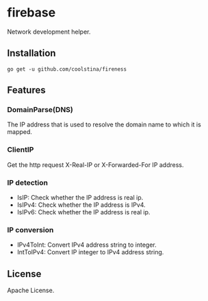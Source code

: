 # firebase

Network development helper.

## Installation

```shell
go get -u github.com/coolstina/fireness
```

## Features

### DomainParse(DNS)

The IP address that is used to resolve the domain name to which it is mapped.

### ClientIP

Get the http request X-Real-IP or X-Forwarded-For IP address.

### IP detection

- IsIP: Check whether the IP address is real ip.
- IsIPv4: Check whether the IP address is IPv4.
- IsIPv6: Check whether the IP address is real ip.


### IP conversion

- IPv4ToInt: Convert IPv4 address string to integer.
- IntToIPv4: Convert IP integer to IPv4 address string.

## License

Apache License.
